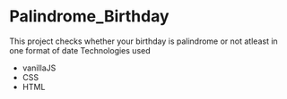# Palindrome_Birthday
This project checks whether your birthday is palindrome or not atleast in one format of date
Technologies used
<ul>
<li>vanillaJS</li>
<li>CSS</li>
<li>HTML</li>
</ul>

